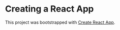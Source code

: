 # Creating a React App

This project was bootstrapped with [Create React App](https://github.com/facebook/create-react-app).
